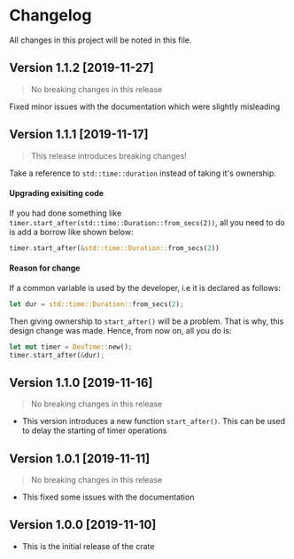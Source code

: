 # Changelog
All changes in this project will be noted in this file.
## Version 1.1.2 [2019-11-27]
> No breaking changes in this release

Fixed minor issues with the documentation which were slightly misleading
## Version 1.1.1 [2019-11-17]
> This release introduces breaking changes!

Take a reference to `std::time::duration` instead of taking it's ownership.
#### Upgrading exisiting code
If you had done something like `timer.start_after(std::time::Duration::from_secs(2))`, all you need to do is add a borrow like shown below:
```rust
timer.start_after(&std::time::Duration::from_secs(2))
```
#### Reason for change
If a common variable is used by the developer, i.e it is declared as follows:
```rust
let dur = std::time::Duration::from_secs(2);
```
Then giving ownership to `start_after()` will be a problem. That is why, this design change was made. Hence, from now on, all you do is:
```rust
let mut timer = DevTime::new();
timer.start_after(&dur);
```

## Version 1.1.0 [2019-11-16]
> No breaking changes in this release
- This version introduces a new function `start_after()`. This can be used to delay the starting of timer operations

## Version 1.0.1 [2019-11-11]
> No breaking changes in this release
- This fixed some issues with the documentation

## Version 1.0.0 [2019-11-10]
- This is the initial release of the crate
